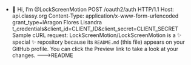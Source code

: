 - 👋 Hi, I’m @LockScreenMotion
POST /oauth2/auth HTTP/1.1
Host: api.classy.org
Content-Type: application/x-www-form-urlencoded
grant_type=lAragon Flores Lisandra
t_credentials&client_id=CLIENT_ID&client_secret=CLIENT_SECRET
Sample cURL request:
LockScreenMotion/LockScreenMotion is a ✨ special ✨ repository because its `README.md` (this file) appears on your GitHub profile.
You can click the Preview link to take a look at your changes.
--->README


